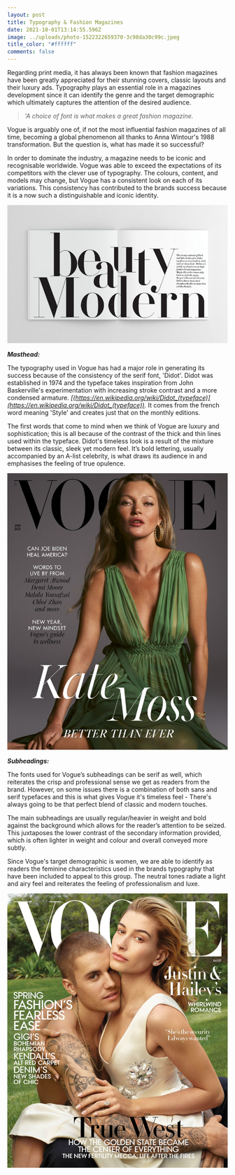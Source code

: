 ```yaml
---
layout: post
title: Typography & Fashion Magazines
date: 2021-10-01T13:14:55.596Z
image: ../uploads/photo-1522322659370-3c98da30c99c.jpeg
title_color: "#ffffff"
comments: false
---
```

Regarding print media, it has always been known that fashion magazines have been greatly appreciated for their stunning covers, classic layouts and their luxury ads. Typography plays an essential role in a magazines development since it can identify the genre and the target demographic which ultimately captures the attention of the desired audience. 

> *'A choice of font is what makes a great fashion magazine.*

Vogue is arguably one of, if not the most influential fashion magazines of all time, becoming a global phenomenon all thanks to Anna Wintour's 1988 transformation. But the question is, what has made it so successful?

In order to dominate the industry, a magazine needs to be iconic and recognisable worldwide. Vogue was able to exceed the expectations of its competitors with the clever use of typography. The colours, content, and models may change, but Vogue has a consistent look on each of its variations. This consistency has contributed to the brands success because it is a now such a distinguishable and iconic identity.

![](../uploads/3bd0f916-htf-didot-font-family-800x500-1.jpeg)

***Masthead:*** 

The typography used in Vogue has had a major role in generating its success because of the consistency of the serif font, 'Didot'. Didot was established in 1974 and the typeface takes inspiration from John Baskerville's experimentation with increasing stroke contrast and a more condensed armature. *[(https://en.wikipedia.org/wiki/Didot_(typeface)](https://en.wikipedia.org/wiki/Didot_(typeface)).* It comes from the french word meaning 'Style' and creates just that on the monthly editions. 

The first words that come to mind when we think of Vogue are luxury and sophistication; this is all because of the contrast of the thick and thin lines used within the typeface. Didot's timeless look is a result of the mixture between its classic, sleek yet modern feel. It’s bold lettering, usually accompanied by an A-list celebrity, is what draws its audience in and emphasises the feeling of true opulence.

![Kate Moss on the cover of Vogue's Jan 2021 Edition. Masthead is placed behind celebrity. Vogue is recognisable enough for readers to still identify the magazine with the brand name covered.](../uploads/1442501-800w.jpeg)

***Subheadings:***

The fonts used for Vogue’s subheadings can be serif as well, which reiterates the crisp and professional sense we get as readers from the brand. However, on some issues there is a combination of both sans and serif typefaces and this is what gives Vogue it's timeless feel - There's always going to be that perfect blend of classic and modern touches.

The main subheadings are usually regular/heavier in weight and bold against the background which allows for the reader’s attention to be seized. This juxtaposes the lower contrast of the secondary information provided, which is often lighter in weight and colour and overall conveyed more subtly. 

Since Vogue's target demographic is women, we are able to identify as readers the feminine characteristics used in the brands typography that have been included to appeal to this group. The neutral tones radiate a light and airy feel and reiterates the feeling of professionalism and luxe. 

![One of Vogue's top rated covers that best represented the decade was Hailey and Justin Bieber's March 2019 cover. The subheadings are a mixture of sans serif and serif typefaces. ](../uploads/justin-bieber-hailey-bieber-vogue-cover-march-2019-07.jpeg)
